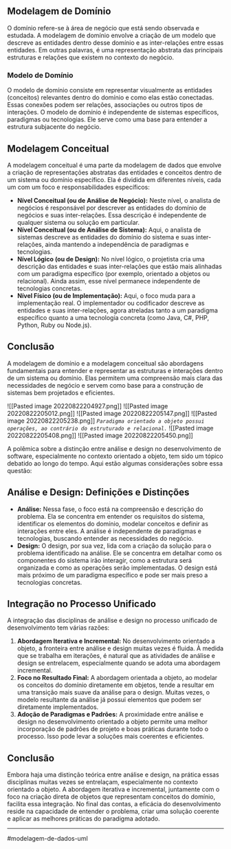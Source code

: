## Modelagem de Domínio

O domínio refere-se à área de negócio que está sendo observada e estudada. A modelagem de domínio envolve a criação de um modelo que descreve as entidades dentro desse domínio e as inter-relações entre essas entidades. Em outras palavras, é uma representação abstrata das principais estruturas e relações que existem no contexto do negócio.

### Modelo de Domínio

O modelo de domínio consiste em representar visualmente as entidades (conceitos) relevantes dentro do domínio e como elas estão conectadas. Essas conexões podem ser relações, associações ou outros tipos de interações. O modelo de domínio é independente de sistemas específicos, paradigmas ou tecnologias. Ele serve como uma base para entender a estrutura subjacente do negócio.

## Modelagem Conceitual

A modelagem conceitual é uma parte da modelagem de dados que envolve a criação de representações abstratas das entidades e conceitos dentro de um sistema ou domínio específico. Ela é dividida em diferentes níveis, cada um com um foco e responsabilidades específicos:

- **Nível Conceitual (ou de Análise de Negócio):** Neste nível, o analista de negócios é responsável por descrever as entidades do domínio de negócios e suas inter-relações. Essa descrição é independente de qualquer sistema ou solução em particular.
- **Nível Conceitual (ou de Análise de Sistema):** Aqui, o analista de sistemas descreve as entidades do domínio do sistema e suas inter-relações, ainda mantendo a independência de paradigmas e tecnologias.
- **Nível Lógico (ou de Design):** No nível lógico, o projetista cria uma descrição das entidades e suas inter-relações que estão mais alinhadas com um paradigma específico (por exemplo, orientado a objetos ou relacional). Ainda assim, esse nível permanece independente de tecnologias concretas.
- **Nível Físico (ou de Implementação):** Aqui, o foco muda para a implementação real. O implementador ou codificador descreve as entidades e suas inter-relações, agora atreladas tanto a um paradigma específico quanto a uma tecnologia concreta (como Java, C#, PHP, Python, Ruby ou Node.js).
## Conclusão

A modelagem de domínio e a modelagem conceitual são abordagens fundamentais para entender e representar as estruturas e interações dentro de um sistema ou domínio. Elas permitem uma compreensão mais clara das necessidades de negócio e servem como base para a construção de sistemas bem projetados e eficientes.

![[Pasted image 20220822204927.png]]
![[Pasted image 20220822205012.png]]
![[Pasted image 20220822205147.png]]
![[Pasted image 20220822205238.png]]
*`Paradigma orientado a objeto possui operações, ao contrário do estruturado e relacional.`*
![[Pasted image 20220822205408.png]]
![[Pasted image 20220822205450.png]]

A polêmica sobre a distinção entre análise e design no desenvolvimento de software, especialmente no contexto orientado a objeto, tem sido um tópico debatido ao longo do tempo. Aqui estão algumas considerações sobre essa questão:
## Análise e Design: Definições e Distinções
- **Análise:** Nessa fase, o foco está na compreensão e descrição do problema. Ela se concentra em entender os requisitos do sistema, identificar os elementos do domínio, modelar conceitos e definir as interações entre eles. A análise é independente de paradigmas e tecnologias, buscando entender as necessidades do negócio.
- **Design:** O design, por sua vez, lida com a criação da solução para o problema identificado na análise. Ele se concentra em detalhar como os componentes do sistema irão interagir, como a estrutura será organizada e como as operações serão implementadas. O design está mais próximo de um paradigma específico e pode ser mais preso a tecnologias concretas.
## Integração no Processo Unificado
A integração das disciplinas de análise e design no processo unificado de desenvolvimento tem várias razões:

1. **Abordagem Iterativa e Incremental:** No desenvolvimento orientado a objeto, a fronteira entre análise e design muitas vezes é fluida. À medida que se trabalha em iterações, é natural que as atividades de análise e design se entrelacem, especialmente quando se adota uma abordagem incremental.
2. **Foco no Resultado Final:** A abordagem orientada a objeto, ao modelar os conceitos do domínio diretamente em objetos, tende a resultar em uma transição mais suave da análise para o design. Muitas vezes, o modelo resultante da análise já possui elementos que podem ser diretamente implementados.
3. **Adoção de Paradigmas e Padrões:** A proximidade entre análise e design no desenvolvimento orientado a objeto permite uma melhor incorporação de padrões de projeto e boas práticas durante todo o processo. Isso pode levar a soluções mais coerentes e eficientes.
## Conclusão
Embora haja uma distinção teórica entre análise e design, na prática essas disciplinas muitas vezes se entrelaçam, especialmente no contexto orientado a objeto. A abordagem iterativa e incremental, juntamente com o foco na criação direta de objetos que representam conceitos do domínio, facilita essa integração. No final das contas, a eficácia do desenvolvimento reside na capacidade de entender o problema, criar uma solução coerente e aplicar as melhores práticas do paradigma adotado.

---
#modelagem-de-dados-uml
